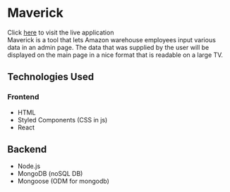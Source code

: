 # Maverick

Click [here](https://maverick-amz.netlify.app/) to visit the live application  
Maverick is a tool that lets Amazon warehouse employees
input various data in an admin page. The data that was supplied by the user will be displayed on the main page in a nice
format that is readable on a large TV.

## Technologies Used

### Frontend

-   HTML
-   Styled Components (CSS in js)
-   React

## Backend

-   Node.js
-   MongoDB (noSQL DB)
-   Mongoose (ODM for mongodb)
